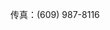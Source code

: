 <Token xmlns:xlink="http://www.w3.org/1999/xlink">传真：(609) 987-8116</Token>

<!--HONumber=Jun16_HO4-->


